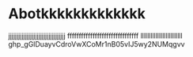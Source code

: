 # Abotkkkkkkkkkkkkk
jjjjjjjjjjjjjjjjjjjjjjjjjjjjjjjjjj
fffffffffffffffffffffffffffffff
lllllllllllllllllllllllll
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vv
